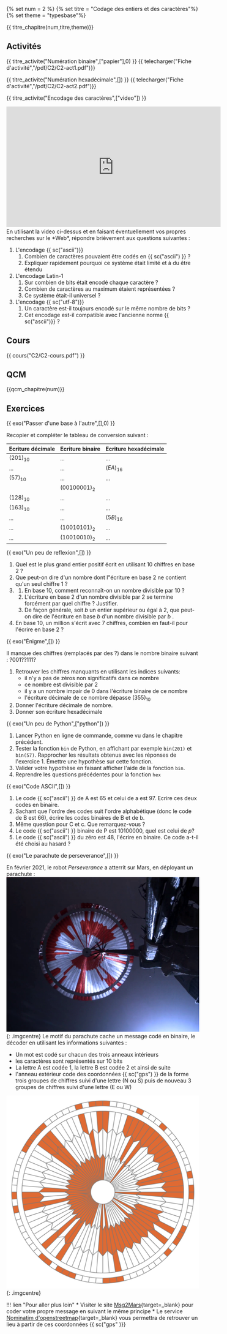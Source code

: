 {% set num = 2 %}
{% set titre = "Codage des entiers et des caractères"%}
{% set theme = "typesbase"%}

{{ titre_chapitre(num,titre,theme)}}
 
## Activités 

{{ titre_activite("Numération binaire",["papier"],0) }}
{{ telecharger("Fiche d'activité","/pdf/C2/C2-act1.pdf")}}

{{ titre_activite("Numération hexadécimale",[]) }}
{{ telecharger("Fiche d'activité","/pdf/C2/C2-act2.pdf")}}

{{ titre_activite("Encodage des caractères",["video"]) }}
<div class="centre"><iframe width="560" height="315" src="https://www.youtube.com/embed/MijmeoH9LT4" title="YouTube video player" frameborder="0" allow="accelerometer; autoplay; clipboard-write; encrypted-media; gyroscope; picture-in-picture" allowfullscreen ></iframe></div>
En utilisant la video ci-dessus et en faisant éventuellement vos propres recherches sur le *Web*, répondre brièvement aux questions suivantes :

1. L'encodage {{ sc("ascii")}}
    1. Combien de caractères pouvaient être codés en {{ sc("ascii") }} ?
    2. Expliquer rapidement pourquoi ce système était limité et à du être étendu
2. L'encodage Latin-1
    1. Sur combien de bits était encodé chaque caractère ?
    2. Combien de caractères au maximum étaient représentées ?
    3. Ce système était-il universel ?
3. L'encodage {{ sc("utf-8")}}
    1. Un caractère est-il toujours encodé sur le même nombre de bits ?
    2. Cet encodage est-il compatible avec l'ancienne norme {{ sc("ascii")}} ?


## Cours

{{ cours("C2/C2-cours.pdf") }}

## QCM

{{qcm_chapitre(num)}}
  
## Exercices

{{ exo("Passer d'une base à l'autre",[],0) }}


Recopier et compléter le tableau de conversion suivant :

| Ecriture décimale | Ecriture binaire | Ecriture hexadécimale |
|-------------------|------------------|-----------------------|
|$(201)_{10}$   | ...           | ...               |   
|        ...    |    ...        |    $(EA)_{16}$    |
|$(57)_{10}$    |     ...       |                ...|
|               |$(00100001)_2$ |                   |
|$(128)_{10}$   | ...           | ...               |   
|$(163)_{10}$   | ...           | ...               |
|  ...          |  ...          |    $(5B)_{16}$    |   
|  ...          |$(10010101)_2$ |    ...            |
|  ...          |$(10010010)_2$ |       ...         |

{{ exo("Un peu de reflexion",[]) }}


1. Quel est le plus grand entier positif écrit en utilisant 10 chiffres en base 2 ?
2. Que peut-on dire d'un nombre dont l"écriture en base 2 ne contient qu'un seul chiffre 1 ?
3.  1. En base 10, comment reconnaît-on un nombre divisible par 10 ? 
    2. L'écriture en base 2 d'un nombre divisible par 2 se termine forcément par quel chiffre ? Justifier.
    3. De façon générale, soit $b$ un entier supérieur ou égal à 2, que peut-on dire de l'écriture en base $b$ d'un nombre divisible par $b$ .
4. En base 10, un million s'écrit avec 7 chiffres, combien en faut-il pour l'écrire en base 2 ?

{{ exo("Énigme",[]) }}

Il manque des chiffres (remplacés par des ?) dans le nombre binaire suivant : $?001??111?$

1. Retrouver les chiffres manquants en utilisant les indices suivants:
    * il n'y a pas de zéros non significatifs dans ce nombre
    * ce nombre est divisible par 2
    * il y a un nombre impair de 0 dans l'écriture binaire de ce nombre
    * l'écriture décimale de ce nombre dépasse $(355)_{10}$
2. Donner l'écriture décimale de nombre.
3. Donner son écriture hexadécimale

{{ exo("Un peu de Python",["python"]) }}


1. Lancer Python en ligne de commande, comme vu dans le chapitre précédent.
2. Tester la fonction `bin` de Python, en affichant par exemple `bin(201)` et `bin(57)`. Rapprocher les résultats obtenus avec les réponses de l'exercice 1. Émettre une hypothèse sur cette fonction.
3. Valider votre hypothèse en faisant afficher l'aide de la fonction `bin`.
4. Reprendre les questions précédentes pour la fonction `hex`

{{ exo("Code ASCII",[]) }}


1. Le code {{ sc("ascii") }} de A est 65 et celui de a est 97. Ecrire ces deux codes en binaire. 
2. Sachant que l'ordre des codes suit l'ordre alphabétique (donc le code de B est 66), écrire les codes binaires de B et de b.
3. Même question pour C et c. Que remarquez-vous ?
4. Le code {{ sc("ascii") }} binaire de P est $10100000$, quel est celui de $p$?
5. Le code {{ sc("ascii") }} du zéro est 48, l'écrire en binaire. Ce code a-t-il été choisi au hasard ?

{{ exo("Le parachute de perseverance",[]) }}


En février 2021, le robot *Perseverance* a atterrit sur Mars, en déployant un parachute :
![Parachute de perseverance](./images/C2/perseverance.png){: .imgcentre}
Le motif du parachute cache un message codé en binaire, le décoder en utilisant les informations suivantes :

* Un mot est codé sur chacun des trois anneaux intérieurs 
* les caractères sont représentés sur 10 bits 
* La lettre A est codée 1, la lettre B est codée 2 et ainsi de suite
* l'anneau extérieur code des coordonnées {{ sc("gps") }} de la forme trois groupes de chiffres suivi d'une lettre (N ou S) puis de nouveau 3 groupes de chiffres suivi d'une lettre (E ou W)

![Parachute de perseverance](./images/C2/parachute.png){: .imgcentre}

!!! lien "Pour aller plus loin"
    * Visiter le site [Msg2Mars](https://sjwarner.github.io/perseverance-parachute-generator/){target=_blank} pour coder votre propre message en suivant le même principe
    * Le service [Nominatim d'openstreetmap](https://nominatim.openstreetmap.org/ui/search.html){target=_blank} vous permettra de retrouver un lieu à partir de ces coordonnées {{ sc("gps" )}}